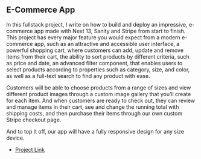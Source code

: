 ## E-Commerce App

In this fullstack project, I write on how to build and deploy an impressive, e-commerce app made with Next 13, Sanity and Stripe from start to finish. This project has every major feature you would expect from a modern e-commerce app, such as an attractive and accessible user interface, a powerful shopping cart, where customers can add, update and remove items from their cart, the ability to sort products by different criteria, such as price and date, an advanced filter component, that enables users to select products according to properties such as category, size, and color, as well as a full-text search to find any product with ease.

Customers will be able to choose products from a range of sizes and view different product images through a custom image gallery that you’ll create for each item. And when customers are ready to check out, they can review and manage items in their cart, see and change the running total with shipping costs, and then purchase their items through our own custom Stripe checkout page.

And to top it off, our app will have a fully responsive design for any size device.

- [Project Link](https://nextjs-ecommerce-app-neon.vercel.app/)
